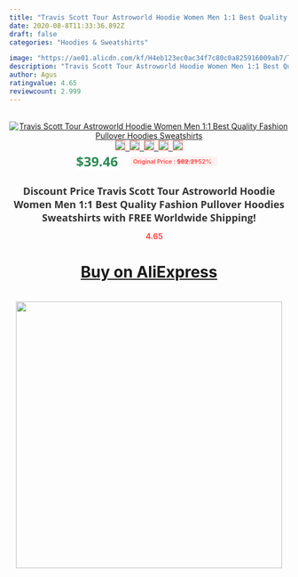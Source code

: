```yaml
---
title: "Travis Scott Tour Astroworld Hoodie Women Men 1:1 Best Quality Fashion Pullover Hoodies Sweatshirts"
date: 2020-08-8T11:33:36.892Z
draft: false
categories: "Hoodies & Sweatshirts"

image: "https://ae01.alicdn.com/kf/H4eb123ec0ac34f7c80c0a825916009ab7/Travis-Scott-Tour-Astroworld-Hoodie-Women-Men-1-1-Best-Quality-Fashion-Pullover-Hoodies-Sweatshirts.jpg"
description: "Travis Scott Tour Astroworld Hoodie Women Men 1:1 Best Quality Fashion Pullover Hoodies Sweatshirts"
author: Agus
ratingvalue: 4.65
reviewcount: 2.999
---
```

<br>
<div style="text-align: center;">
<a href="https://s.click.aliexpress.com/e/_A7gkzn" target="_blank" rel="nofollow noopener noreferrer"><img alt="Travis Scott Tour Astroworld Hoodie Women Men 1:1 Best Quality Fashion Pullover Hoodies Sweatshirts" class="magnifier-image" src="https://ae01.alicdn.com/kf/H4eb123ec0ac34f7c80c0a825916009ab7/Travis-Scott-Tour-Astroworld-Hoodie-Women-Men-1-1-Best-Quality-Fashion-Pullover-Hoodies-Sweatshirts.jpg_640x640.jpg">
<br>
<img style="border:1px solid salmon" src="https://ae01.alicdn.com/kf/H4eb123ec0ac34f7c80c0a825916009ab7/Travis-Scott-Tour-Astroworld-Hoodie-Women-Men-1-1-Best-Quality-Fashion-Pullover-Hoodies-Sweatshirts.jpg_120x120.jpg">&nbsp;&nbsp;<img style="border:1px solid salmon" src="https://ae01.alicdn.com/kf/Hc0639d4ddf0247acabca82307e54c72em/Travis-Scott-Tour-Astroworld-Hoodie-Women-Men-1-1-Best-Quality-Fashion-Pullover-Hoodies-Sweatshirts.jpg_120x120.jpg">&nbsp;&nbsp;<img style="border:1px solid salmon" src="https://ae01.alicdn.com/kf/Hc38b23fdd33d4e8294b5f68b7dfd1ff0C/Travis-Scott-Tour-Astroworld-Hoodie-Women-Men-1-1-Best-Quality-Fashion-Pullover-Hoodies-Sweatshirts.jpg_120x120.jpg">&nbsp;&nbsp;<img style="border:1px solid salmon" src="https://ae01.alicdn.com/kf/Hcacb316f2cc941dab0b71fc74b3f00fbr/Travis-Scott-Tour-Astroworld-Hoodie-Women-Men-1-1-Best-Quality-Fashion-Pullover-Hoodies-Sweatshirts.jpg_120x120.jpg">&nbsp;&nbsp;<img style="border:1px solid salmon" src="https://ae01.alicdn.com/kf/Hae6f13a9a6eb4e05ae586f95f6eeb654K/Travis-Scott-Tour-Astroworld-Hoodie-Women-Men-1-1-Best-Quality-Fashion-Pullover-Hoodies-Sweatshirts.jpg_120x120.jpg"></a></div><br0>
<div style="text-align: center;"><span style="background-color: white; border: 0px; box-sizing: border-box; color: seagreen; display: inline-block; font-family: &quot;open sans&quot; , &quot;arial&quot; , &quot;helvetica&quot; , sans-serif , &quot;heiti&quot;; font-size: 24px; font-stretch: inherit; font-weight: 700; line-height: inherit; margin: 0px 10px 0px 0px; padding: 0px; vertical-align: middle;">$39.46 </span>
<span style="background: rgb(255 , 241 , 241); border-radius: 3px; border: 0px; box-sizing: border-box; color: #ff4747; display: inline-block; font-family: inherit; font-size: 12px; font-stretch: inherit; font-style: inherit; font-variant: inherit; font-weight: 600; line-height: inherit; margin: 0px; padding: 2px 5px; transform: scale(0.9); vertical-align: middle;">Original Price : <b style="text-decoration: line-through;">$82.21 </b> 52%&nbsp;&nbsp;</span></div>
<h1 style="color: #333333; display: inline-block; font-family: &quot;open sans&quot; , &quot;arial&quot; , &quot;helvetica&quot; , sans-serif , &quot;heiti&quot;; font-size: 18px; font-stretch: inherit; font-weight: 700; text-align: center;">Discount Price Travis Scott Tour Astroworld Hoodie Women Men 1:1 Best Quality Fashion Pullover Hoodies Sweatshirts with FREE Worldwide Shipping!</h1>
<div style="color: #ff4747; text-align: center;">
<img src="https://4.bp.blogspot.com/-M0ZcTcb-5uY/XleCXlxnR4I/AAAAAAAAAEc/OrjgMkXV1oMQFaCRZj5HQwOCBcu3w1FegCPcBGAYYCw/s1600/star.png" style="height: 15px;">&nbsp;<b>4.65</b></div>
<div class="button_cont" align="center"><a class="buynow_a" href="https://s.click.aliexpress.com/e/_A7gkzn" target="_blank" rel="nofollow noopener noreferrer"><H1>Buy on AliExpress</H1></a></div><br>
<div class="separator" style="clear: both; text-align: center;">
<img src="https://lh3.googleusercontent.com/-pTy5HemUv9M/XlePHvY0dAI/AAAAAAAAAE4/0nX5iRUoIWY8eMW9Dpxeirr157OZliDIgCLcBGAsYHQ/s1600/badge.gif" width="480">
</div>
